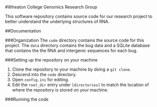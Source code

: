 #Wheaton College Genomics Research Group

This software repository contains source code for our research project to better understand the underlying structures of RNA.

##Documentation

###Organization
The ``code`` directory contains the source code for this project. The ``data`` directory contains the bug data and a SQLite database that contains the the RNA and intergenic sequences for each bug.

###Setting up the repository on your machine
1. Clone the repository to your machine by doing a ``git clone``.
2. Descend into the ``code`` directory.
3. Open ``config.ini`` for editing.
4. Edit the ``root_dir`` entry under ``[directories]`` to match the location of where the repository is stored on your machine.

###Running the code
